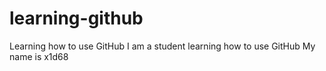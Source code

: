 # learning-github
Learning how to use GitHub
I am a student learning how to use GitHub
My name is x1d68
